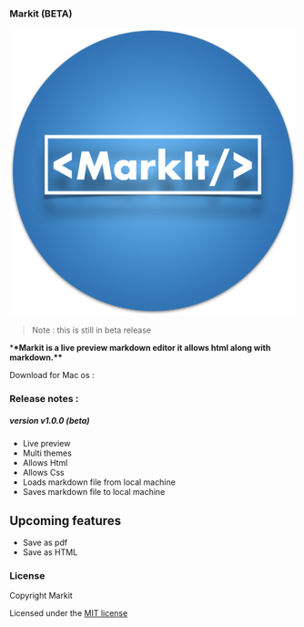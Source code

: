 ### Markit (BETA)

![Logo](logo.png)

> Note : this is still in beta release 

\***\*Markit is a live preview markdown editor it allows html along with markdown.\*\***

Download for Mac os :

### Release notes :

##### version v1.0.0 (beta)

- Live preview
- Multi themes
- Allows Html
- Allows Css
- Loads markdown file from local machine
- Saves markdown file to local machine

## Upcoming features

- Save as pdf
- Save as HTML

### License

Copyright Markit

Licensed under the [MIT license](LICENSE)
